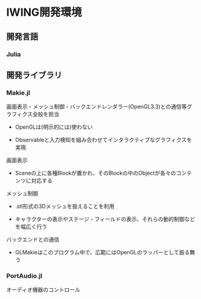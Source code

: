 # IWING開発環境

## 開発言語

### Julia

## 開発ライブラリ

### Makie.jl

画面表示・メッシュ制御・バックエンドレンダラー(OpenGL3.3)との通信等グラフィクス全般を担当

- OpenGLは(明示的には)使わない

- Observableと入力検知を組み合わせてインタラクティブなグラフィクスを実現

画面表示

- Sceneの上に各種Blockが置かれ、そのBlockの中のObjectが各々のコンテンツに対応する

メッシュ制御

- .stl形式の3Dメッシュを扱えることを利用

- キャラクターの表示やステージ・フィールドの表示、それらの動的制御などを幅広く行う

バックエンドとの通信

- GLMakieはこのプログラム中で、広範にはOpenGLのラッパーとして振る舞う

### PortAudio.jl

オーディオ機器のコントロール
  